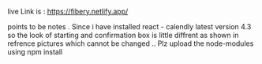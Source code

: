 live Link is : https://fibery.netlify.app/

points to be notes . 
Since i have installed react - calendly latest version 4.3 so the look of starting and confirmation box is little diffrent as shown in refrence pictures which cannot be changed .. 
Plz upload the node-modules using npm install
